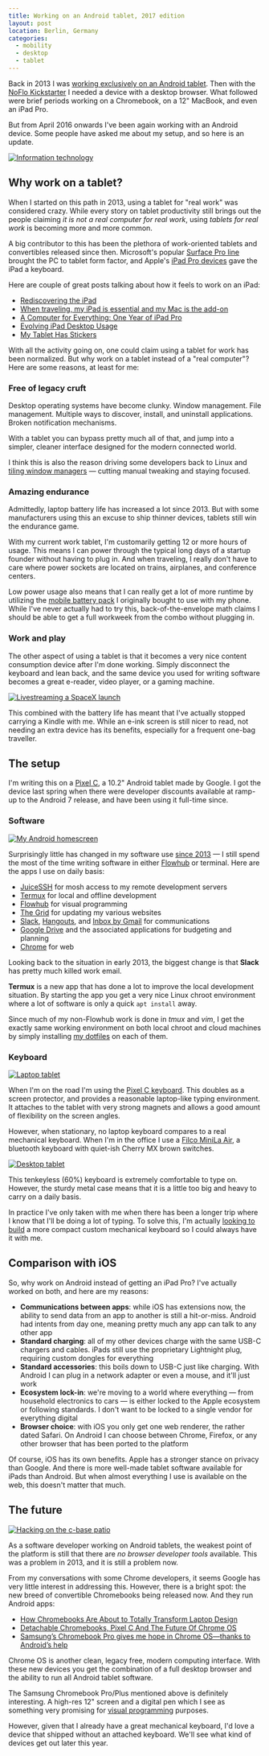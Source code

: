 ```yaml
---
title: Working on an Android tablet, 2017 edition
layout: post
location: Berlin, Germany
categories:
  - mobility
  - desktop
  - tablet
---
```

Back in 2013 I was [working exclusively on an Android tablet](/blog/working-on-android/). Then with the [NoFlo Kickstarter](/noflo-kickstarter-launch/) I needed a device with a desktop browser. What followed were brief periods working on a Chromebook, on a 12" MacBook, and even an iPad Pro.

But from April 2016 onwards I've been again working with an Android device. Some people have asked me about my setup, and so here is an update.

[![Information technology](https://s3.eu-central-1.amazonaws.com/bergie-iki-fi/android-tablet-2017/pixel_c_travelers_notebook_small.jpg)](https://s3.eu-central-1.amazonaws.com/bergie-iki-fi/android-tablet-2017/pixel_c_travelers_notebook.jpg)

## Why work on a tablet?

When I started on this path in 2013, using a tablet for "real work" was considered crazy. While every story on tablet productivity still brings out the people claiming _it is not a real computer for real work_, using _tablets for real work_ is becoming more and more common.

A big contributor to this has been the plethora of work-oriented tablets and convertibles released since then. Microsoft's popular [Surface Pro line](https://en.m.wikipedia.org/wiki/Microsoft_Surface) brought the PC to tablet form factor, and Apple's [iPad Pro devices](https://en.m.wikipedia.org/wiki/IPad_Pro) gave the iPad a keyboard.

Here are couple of great posts talking about how it feels to work on an iPad:

* [Rediscovering the iPad](http://mattgemmell.com/rediscovering-the-ipad/)
* [When traveling, my iPad is essential and my Mac is the add-on](http://www.macworld.com/article/3130710/ios/when-traveling-my-ipad-is-essential-and-my-mac-is-the-add-on.html)
* [A Computer for Everything: One Year of iPad Pro](https://www.macstories.net/stories/one-year-of-ipad-pro/)
* [Evolving iPad Desktop Usage](https://brooksreview.net/2016/12/evovling-ipad-desktop-usage/)
* [My Tablet Has Stickers](https://medium.learningbyshipping.com/my-tablet-has-stickers-8f7ab9022ebd#.vqpn9n2fi)

With all the activity going on, one could claim using a tablet for work has been normalized. But why work on a tablet instead of a "real computer"? Here are some reasons, at least for me:

### Free of legacy cruft

Desktop operating systems have become clunky. Window management. File management. Multiple ways to discover, install, and uninstall applications. Broken notification mechanisms.

With a tablet you can bypass pretty much all of that, and jump into a simpler, cleaner interface designed for the modern connected world.

I think this is also the reason driving some developers back to Linux and [tiling window managers](http://swaywm.org) &mdash; cutting manual tweaking and staying focused.


### Amazing endurance

Admittedly, laptop battery life has increased a lot since 2013. But with some manufacturers using this an excuse to ship thinner devices, tablets still win the endurance game.

With my current work tablet, I'm customarily getting 12 or more hours of usage. This means I can power through the typical long days of a startup founder without having to plug in. And when traveling, I really don't have to care where power sockets are located on trains, airplanes, and conference centers.

Low power usage also means that I can really get a lot of more runtime by utilizing the [mobile battery pack](http://www.macworld.com/article/3034575/hardware/anker-powercore-20100-review-a-top-performing-usb-c-battery-pack.html) I originally bought to use with my phone. While I've never actually had to try this, back-of-the-envelope math claims I should be able to get a full workweek from the combo without plugging in.

### Work and play

The other aspect of using a tablet is that it becomes a very nice content consumption device after I'm done working. Simply disconnect the keyboard and lean back, and the same device you used for writing software becomes a great e-reader, video player, or a gaming machine.

[![Livestreaming a SpaceX launch](https://s3.eu-central-1.amazonaws.com/bergie-iki-fi/android-tablet-2017/pixel_c_spacex_small.jpg)](https://s3.eu-central-1.amazonaws.com/bergie-iki-fi/android-tablet-2017/pixel_c_spacex.jpg)

This combined with the battery life has meant that I've actually stopped carrying a Kindle with me. While an e-ink screen is still nicer to read, not needing an extra device has its benefits, especially for a frequent one-bag traveller.

## The setup

I'm writing this on a [Pixel C](https://en.m.wikipedia.org/wiki/Pixel_C), a 10.2" Android tablet made by Google. I got the device last spring when there were developer discounts available at ramp-up to the Android 7 release, and have been using it full-time since.

### Software

[![My Android homescreen](https://s3.eu-central-1.amazonaws.com/bergie-iki-fi/android-tablet-2017/android_homescreen_2017_small.png)](https://s3.eu-central-1.amazonaws.com/bergie-iki-fi/android-tablet-2017/android_homescreen_2017.png)

Surprisingly little has changed in my software use [since 2013](/blog/working-on-android/) &mdash; I still spend the most of the time writing software in either [Flowhub](https://flowhub.io) or terminal. Here are the apps I use on daily basis:

* [JuiceSSH](https://play.google.com/store/apps/details?id=com.sonelli.juicessh) for mosh access to my remote development servers
* [Termux](https://play.google.com/store/apps/details?id=com.termux) for local and offline development
* [Flowhub](https://flowhub.io) for visual programming
* [The Grid](https://play.google.com/store/apps/details?id=io.thegrid.app) for updating my various websites
* [Slack](https://play.google.com/store/apps/details?id=com.Slack), [Hangouts](https://play.google.com/store/apps/details?id=com.google.android.talk), and [Inbox by Gmail](https://play.google.com/store/apps/details?id=com.google.android.apps.inbox) for communications
* [Google Drive](https://play.google.com/store/apps/details?id=com.google.android.apps.docs) and the associated applications for budgeting and planning
* [Chrome](https://play.google.com/store/apps/details?id=com.android.chrome) for web

Looking back to the situation in early 2013, the biggest change is that **Slack** has pretty much killed work email.

**Termux** is a new app that has done a lot to improve the local development situation. By starting the app you get a very nice Linux chroot environment where a lot of software is only a quick `apt install` away.

Since much of my non-Flowhub work is done in _tmux_ and _vim_, I get the exactly same working environment on both local chroot and cloud machines by simply installing [my dotfiles](https://github.com/bergie/dotfiles) on each of them.

### Keyboard

[![Laptop tablet](https://s3.eu-central-1.amazonaws.com/bergie-iki-fi/android-tablet-2017/pixel_c_laptop_small.jpg)](https://s3.eu-central-1.amazonaws.com/bergie-iki-fi/android-tablet-2017/pixel_c_laptop.jpg)

When I'm on the road I'm using the [Pixel C keyboard](http://www.anandtech.com/show/9972/the-google-pixel-c-review/7). This doubles as a screen protector, and provides a reasonable laptop-like typing environment. It attaches to the tablet with very strong magnets and allows a good amount of flexibility on the screen angles.

However, when stationary, no laptop keyboard compares to a real mechanical keyboard. When I'm in the office I use a [Filco MiniLa Air](http://www.cultofmac.com/290750/filco-minila-air-bluetooth-keyboard-review/), a bluetooth keyboard with quiet-ish Cherry MX brown switches.

[![Desktop tablet](https://s3.eu-central-1.amazonaws.com/bergie-iki-fi/android-tablet-2017/pixel_c_desktop_small.jpg)](https://s3.eu-central-1.amazonaws.com/bergie-iki-fi/android-tablet-2017/pixel_c_desktop.jpg)

This tenkeyless (60%) keyboard is extremely comfortable to type on. However, the sturdy metal case means that it is a little too big and heavy to carry on a daily basis.

In practice I've only taken with me when there has been a longer trip where I know that I'll be doing a lot of typing. To solve this, I'm actually [looking to build](https://www.instagram.com/p/BP0lNxJDng_/?taken-by=henribergius) a more compact custom mechanical keyboard so I could always have it with me.

## Comparison with iOS

So, why work on Android instead of getting an iPad Pro? I've actually worked on both, and here are my reasons:

* **Communications between apps**: while iOS has extensions now, the ability to send data from an app to another is still a hit-or-miss. Android had intents from day one, meaning pretty much any app can talk to any other app
* **Standard charging**: all of my other devices charge with the same USB-C chargers and cables. iPads still use the proprietary Lightnight plug, requiring custom dongles for everything
* **Standard accessories**: this boils down to USB-C just like charging. With Android I can plug in a network adapter or even a mouse, and it'll just work
* **Ecosystem lock-in**: we're moving to a world where everything &mdash; from household electronics to cars &mdash; is either locked to the Apple ecosystem or following standards. I don't want to be locked to a single vendor for everything digital
* **Browser choice**: with iOS you only get one web renderer, the rather dated Safari. On Android I can choose between Chrome, Firefox, or any other browser that has been ported to the platform

Of course, iOS has its own benefits. Apple has a stronger stance on privacy than Google. And there is more well-made tablet software available for iPads than Android. But when almost everything I use is available on the web, this doesn't matter that much.

## The future

[![Hacking on the c-base patio](https://s3.eu-central-1.amazonaws.com/bergie-iki-fi/android-tablet-2017/pixel_c_cbase_small.jpg)](https://s3.eu-central-1.amazonaws.com/bergie-iki-fi/android-tablet-2017/pixel_c_cbase.jpg)

As a software developer working on Android tablets, the weakest point of the platform is still that there are _no browser developer tools_ available. This was a problem in 2013, and it is still a problem now.

From my conversations with some Chrome developers, it seems Google has very little interest in addressing this. However, there is a bright spot: the new breed of convertible Chromebooks being released now. And they run Android apps:

* [How Chromebooks Are About to Totally Transform Laptop Design](https://www.wired.com/2016/09/chromebooks-totally-transform-laptop-design/)
* [Detachable Chromebooks, Pixel C And The Future Of Chrome OS](https://chromeunboxed.com/detachable-chromebooks-pixel-c-and-the-future-of-chrome-os/)
* [Samsung’s Chromebook Pro gives me hope in Chrome OS&mdash;thanks to Android’s help](https://arstechnica.com/gadgets/2017/02/samsungs-chromebook-pro-a-thoughtful-marriage-of-android-and-chrome-os/)

Chrome OS is another clean, legacy free, modern computing interface. With these new devices you get the combination of a full desktop browser and the ability to run all Android tablet software.

The Samsung Chromebook Pro/Plus mentioned above is definitely interesting. A high-res 12" screen and a digital pen which I see as something very promising for [visual programming](https://flowhub.io) purposes.

However, given that I already have a great mechanical keyboard, I'd love a device that shipped without an attached keyboard. We'll see what kind of devices get out later this year.
